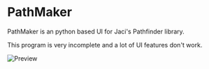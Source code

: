 # PathMaker

PathMaker is an python based UI for Jaci's Pathfinder library.

This program is very incomplete and a lot of UI features don't work.

![Preview](../media/preview.png?raw=true)